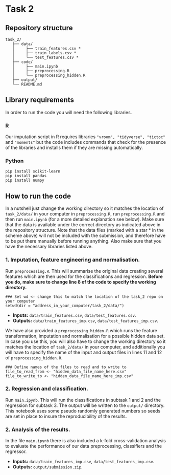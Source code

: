 # Task 2
## Repository structure
```
task_2/
   ├── data/
   │     ├── train_features.csv *
   │     ├── train_labels.csv * 
   │     └── test_features.csv *
   ├── code/
   │     ├── main.ipynb
   │     ├── preprocessing.R
   │     └── preprocessing_hidden.R
   ├── output/
   └── README.md
```
## Library requirements
In order to run the code you will need the following libraries. 

### R
Our imputation script in R requires libraries `"vroom", "tidyverse", "tictoc"` and `"moments"` but the code includes commands that check for the presence of the libraries and installs them if they are missing automatically. 

### Python
```
pip install scikit-learn
pip install pandas
pip install numpy
```

## How to run the code 
In a nutshell just change the working directory so it matches the location of `task_2/data/` in your computer in `preprocessing.R`, run `preprocessing.R` and then run `main.ipynb` (for a more detailed explanation see below). Make sure that the data is available under the correct directory as indicated above in the repository structure. Note that the data files (marked with a star * in the scheme above) will not be included with the submission, and therefore have to be put there manually before running anything. Also make sure that you have the necessary libraries listed above. 

### 1. Imputation, feature engineering and normalisation. 

Run `preprocessing.R`. This will summarise the original data creating several features which are then used for the classifications and regression. **Before you do, make sure to change line 8 of the code to specify the working directory.**

```
### Set wd <- change this to match the location of the task_2 repo on your computer
setwd(dir = "address_in_your_computer/task_2/data/")
```

* **Inputs:** `data/train_features.csv`, `data/test_features.csv`. 
* **Outputs:** `data/train_features_imp.csv`, `data/test_features_imp.csv`. 

We have also provided a `preprocessing_hidden.R` which runs the feature transformation, imputation and normalisation for a possible hidden data set. In case you use this, you will also have to change the working directory so it matches the location of `task_2/data/` in your computer, and additionally you will have to specify the name of the input and output files in lines 11 and 12 of `preprocessing_hidden.R`.

```
### Define names of the files to read and to write to
file_to_read_from <- "hidden_data_file_name_here.csv"
file_to_write_to <- "hidden_data_file_name_here_imp.csv"
```

### 2. Regression and classification. 

Run `main.ipynb`. This will run the classifications in subtask 1 and 2 and the regression for subtask 3. The output will be written to the `output/` directory. This notebook uses some pseudo randomly generated numbers so seeds are set in place to insure the reproducibility of the results. 

### 2. Analysis of the results. 

In the file `main.ipynb` there is also included a k-fold cross-validation analysis to evaluate the performance of our data preprocessing, classifiers and the regressor. 

* **Inputs:** `data/train_features_imp.csv`, `data/test_features_imp.csv`. 
* **Outputs:** `output/submission.zip`. 



